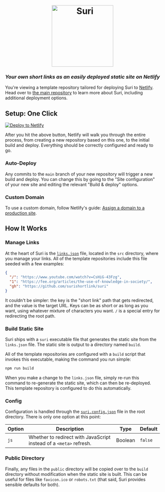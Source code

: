 <h1 align="center" width="100%">
  <img src="https://raw.githubusercontent.com/surishortlink/suri/HEAD/logo.png" width="200" alt="Suri" />
</h1>

<h3 align="center" width="100%">
  <i>Your own short links as an easily deployed static site on Netlify</i>
</h3>

You're viewing a template repository tailored for deploying Suri to
[Netlify](https://www.netlify.com/). Head over to
[the main repository](https://github.com/surishortlink/suri) to learn more about
Suri, including additional deployment options.

## Setup: One Click

[![Deploy to Netlify](https://www.netlify.com/img/deploy/button.svg)](https://app.netlify.com/start/deploy?repository=https://github.com/surishortlink/suri-deploy-netlify)

After you hit the above button, Netlify will walk you through the entire
process, from creating a new repository based on this one, to the initial build
and deploy. Everything should be correctly configured and ready to go.

### Auto-Deploy

Any commits to the `main` branch of your new repository will trigger a new build
and deploy. You can change this by going to the "Site configuration" of your new
site and editing the relevant "Build & deploy" options.

### Custom Domain

To use a custom domain, follow Netlify's guide:
[Assign a domain to a production site](https://docs.netlify.com/domains-https/custom-domains/#assign-a-domain-to-a-production-site).

## How It Works

### Manage Links

At the heart of Suri is the [`links.json`](src/links.json) file, located in the
`src` directory, where you manage your links. All of the template repositories
include this file seeded with a few examples:

```json
{
  "/": "https://www.youtube.com/watch?v=CsHiG-43Fzg",
  "1": "https://fee.org/articles/the-use-of-knowledge-in-society/",
  "gh": "https://github.com/surishortlink/suri"
}
```

It couldn't be simpler: the key is the "short link" path that gets redirected,
and the value is the target URL. Keys can be as short or as long as you want,
using whatever mixture of characters you want. `/` is a special entry for
redirecting the root path.

### Build Static Site

Suri ships with a `suri` executable file that generates the static site from the
`links.json` file. The static site is output to a directory named `build`.

All of the template repositories are configured with a `build` script that
invokes this executable, making the command you run simple:

```bash
npm run build
```

When you make a change to the `links.json` file, simply re-run this command to
re-generate the static site, which can then be re-deployed. This template
repository is configured to do this automatically.

### Config

Configuration is handled through the [`suri.config.json`](suri.config.json) file
in the root directory. There is only one option at this point:

| Option | Description                                                        | Type    | Default |
| ------ | ------------------------------------------------------------------ | ------- | ------- |
| `js`   | Whether to redirect with JavaScript instead of a `<meta>` refresh. | Boolean | `false` |

### Public Directory

Finally, any files in the `public` directory will be copied over to the `build`
directory without modification when the static site is built. This can be useful
for files like `favicon.ico` or `robots.txt` (that said, Suri provides sensible
defaults for both).
